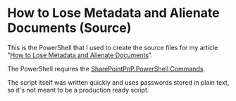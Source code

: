 How to Lose Metadata and Alienate Documents (Source)
====================================================

This is the PowerShell that I used to create the source files for my article
"[How to Lose Metadata and Alienate
Documents](https://mikehatheway.com/2019/03/25/how-to-lose-metadata-and-alienate-documents/)".

The PowerShell requires the [SharePointPnP.PowerShell
Commands](https://github.com/SharePoint/PnP-PowerShell).

The script itself was written quickly and uses passwords stored in plain text,
so it's not meant to be a production ready script.
